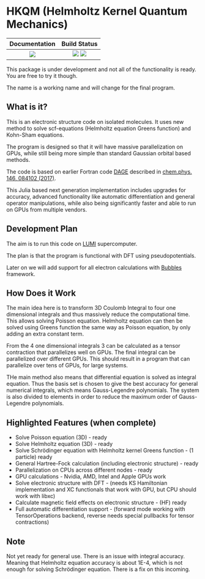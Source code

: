 # HKQM (Helmholtz Kernel Quantum Mechanics)

| **Documentation**                                                               | **Build Status**                                                                                |
|:-------------------------------------------------------------------------------:|:-----------------------------------------------------------------------------------------------:|
| [![][docs-dev-img]][docs-dev-url] | [![][CI-img]][CI-url] [![][codecov-img]][codecov-url] |




This package is under development and not all of the functionality is ready.
You are free to try it though.

The name is a working name and will change for the final program.

## What is it?

This is an electronic structure code on isolated molecules.
It uses new method to solve scf-equations (Helmholtz equation Greens function) and Kohn-Sham equations.

The program is designed so that it will have massive parallelization on GPUs,
while still being more simple than standard Gaussian orbital based methods.

The code is based on earlier Fortran code [DAGE](https://github.com/dagesundholm/DAGE) described in [chem.phys. 146, 084102 (2017)](http://dx.doi.org/10.1063/1.4976557).

This Julia based next generation implementation includes upgrades for accuracy, advanced functionality like automatic differentiation and general operator manipulations, while also being significantly faster and able to run on GPUs from multiple vendors.

## Development Plan

The aim is to run this code on [LUMI](https://www.lumi-supercomputer.eu/) supercomputer.

The plan is that the program is functional with DFT using pseudopotentials.

Later on we will add support for all electron calculations with [Bubbles](http://dx.doi.org/10.1021/acs.jctc.8b00456) framework.

## How Does it Work

The main idea here is to transform 3D Coulomb Integral to four one dimensional
integrals and thus massively reduce the computational time. This allows solving
Poisson equation. Helmholtz equation can then be solved using Greens function
the same way as Poisson equation, by only adding an extra constant term.

From the 4 one dimensional integrals 3 can be calculated as a tensor contraction
that parallelizes well on GPUs. The final integral can be parallelized over different GPUs. This should result in a program that can parallelize over tens of GPUs, for large systems.

THe main method also means that differential equation is solved as integral equation.
Thus the basis set is chosen to give the best accuracy for general numerical
integrals, which means Gauss-Legendre polynomials. The system is also divided to
elements in order to reduce the maximum order of Gauss-Legendre polynomials.

## Highlighted Features (when complete)

- Solve Poisson equation (3D) - ready
- Solve Helmholtz equation (3D) - ready
- Solve Schrödinger equation with Helmholtz kernel Greens function - (1 particle) ready
- General Hartree-Fock calculation (including electronic structure) - ready
- Parallelization on CPUs across different nodes - ready
- GPU calculations - Nvidia, AMD, Intel and Apple GPUs work
- Solve electronic structure with DFT - (needs KS Hamiltonian implementation and XC functionals that work with GPU, but CPU should work with libxc)
- Calculate magnetic field effects on electronic structure - (HF) ready
- Full automatic differentiation support - (forward mode working with TensorOperations backend, reverse needs special pullbacks for tensor contractions)

## Note

Not yet ready for general use. There is an issue with
integral accuracy. Meaning that Helmholtz equation
accuracy is about 1E-4, which is not enough for solving
Schrödinger equation. There is a fix on this incoming.



[CI-img]: https://github.com/tjjarvinen/HKQM.jl/workflows/CI/badge.svg
[CI-url]: https://github.com/tjjarvinen/HKQM.jl/actions?query=workflow%3ACI

[codecov-img]: https://codecov.io/gh/tjjarvinen/HKQM.jl/branch/master/graph/badge.svg
[codecov-url]: https://codecov.io/gh/tjjarvinen/HKQM.jl

[docs-dev-img]: https://img.shields.io/badge/docs-dev-blue.svg
[docs-dev-url]: https://tjjarvinen.github.io/HKQM.jl/dev/
